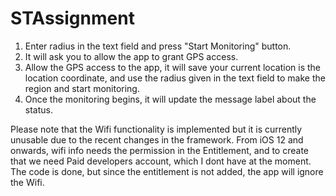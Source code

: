 # STAssignment
1. Enter radius in the text field and press "Start Monitoring" button.
2. It will ask you to allow the app to grant GPS access.
3. Allow the GPS access to the app, it will save your current location is the location coordinate, 
and use the radius given in the text field to make the region and start monitoring.
4. Once the monitoring begins, it will update the message label about the status.

Please note that the Wifi functionality is implemented but it is currently unusable due to the recent changes in the framework.
From iOS 12 and onwards, wifi info needs the permission in the Entitlement, and to create that we need Paid developers account, 
which I dont have at the moment. The code is done, but since the entitlement is not added, the app will ignore the Wifi.
